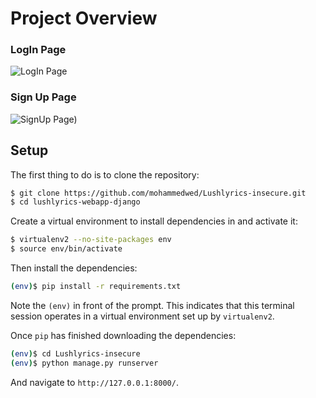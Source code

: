 # Project Overview
### LogIn Page
![LogIn Page](https://github.com/SuhelKhanCA/lushlyrics-webapp-django/assets/112371384/be85b904-e404-45ed-af29-eb52fd7d9bbe)
### Sign Up Page
![SignUp Page)](https://github.com/SuhelKhanCA/lushlyrics-webapp-django/assets/112371384/0d7107ee-0a3b-41c9-9b10-b307dbfe23f4)

## Setup

The first thing to do is to clone the repository:

```sh
$ git clone https://github.com/mohammedwed/Lushlyrics-insecure.git
$ cd lushlyrics-webapp-django
```

Create a virtual environment to install dependencies in and activate it:

```sh
$ virtualenv2 --no-site-packages env
$ source env/bin/activate
```

Then install the dependencies:

```sh
(env)$ pip install -r requirements.txt
```
Note the `(env)` in front of the prompt. This indicates that this terminal
session operates in a virtual environment set up by `virtualenv2`.

Once `pip` has finished downloading the dependencies:
```sh
(env)$ cd Lushlyrics-insecure
(env)$ python manage.py runserver
```
And navigate to `http://127.0.0.1:8000/`.
